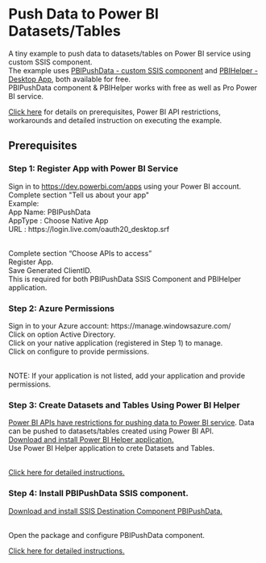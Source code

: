 # Push Data to Power BI Datasets/Tables

A tiny example to push data to datasets/tables on Power BI service using custom SSIS component.<br />
The example uses <a href="http://www.inservit.com/pbipushdata.html">PBIPushData - custom SSIS component</a> and <a href="http://www.inservit.com/pbihelper.html">PBIHelper - Desktop App</a>, both available for free.
<br />PBIPushData component & PBIHelper works with free as well as Pro Power BI service.

<a href="http://www.inservit.com/pbidemo">Click here</a> for details on prerequisites, Power BI API restrictions, workarounds and detailed instruction on executing the example.

<h2>Prerequisites</h2>

<h3>Step 1: Register App with Power BI Service</h3>
      Sign in to <a href="https://dev.powerbi.com/apps">https://dev.powerbi.com/apps</a> using your Power BI account.
            Complete section "Tell us about your app" <br />
              Example:
<br />              
                  App Name: PBIPushData
<br />                  AppType : Choose Native App
<br />                  URL     : https://login.live.com/oauth20_desktop.srf 

<br />            Complete section “Choose APIs to access” 
<br />            Register App. 
<br />            Save Generated ClientID. 
<br />            This is required for both PBIPushData SSIS Component and PBIHelper application.
            
<h3>Step 2: Azure Permissions</h3>
      Sign in to your Azure account: https://manage.windowsazure.com/
<br />   Click on option Active Directory.
<br />   Click on your native application (registered in Step 1) to manage.
<br />   Click on configure to provide permissions.

<br />   NOTE: If your application is not listed, add your application and provide permissions.

<h3>Step 3: Create Datasets and Tables Using Power BI Helper</h3>
      <a href="http://www.inservit.com/pbiapiinfo.html">Power BI APIs have restrictions for pushing data to Power BI service</a>.   Data can be pushed to datasets/tables created using Power BI API. 
<br />      <a href="http://www.inservit.com/downloads.html"> Download and install Power BI Helper application.</a>
<br />      Use Power BI Helper application to crete Datasets and Tables.
      
<br />      <a href="http://www.inservit.com/pbidemo">Click here for detailed instructions.</a>
      
<h3>Step 4: Install PBIPushData SSIS component. </h3>
     <a href="http://www.inservit.com/downloads.html"> Download and install SSIS Destination Component PBIPushData.</a>
     
<br />     Open the package and configure PBIPushData component.
     
<a href="http://www.inservit.com/pbidemo">Click here for detailed instructions.</a>
